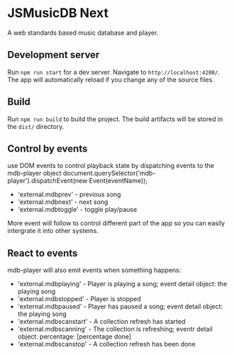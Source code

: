 # JSMusicDB Next

A web standards based music database and player.

## Development server

Run `npm run start` for a dev server. Navigate to `http://localhost:4200/`. The app will automatically reload if you change any of the source files.

## Build

Run `npm run build` to build the project. The build artifacts will be stored in the `dist/` directory.

## Control by events

use DOM events to control playback state by dispatching events to the mdb-player object
document.querySelector('mdb-player').dispatchEvent(new Event(eventName));

- 'external.mdbprev' - previous song
- 'external.mdbnext' - next song
- 'external.mdbtoggle' - toggle play/pause

More event will follow to control different part of the app so you can easily intergrate it into other systems.

## React to events

mdb-player will also emit events when something happens:

- 'external.mdbplaying' - Player is playing a song; event detail object: the playing song
- 'external.mdbstopped' - Player is stopped
- 'external.mdbpaused' - Player has paused a song; event detail object: the playing song
- 'external.mdbscanstart' - A collection refresh has started
- 'external.mdbscanning' - The collection is refreshing; eventr detail object: percentage: [percentage done]
- 'external.mdbscanstop' - A collection refresh has been done
